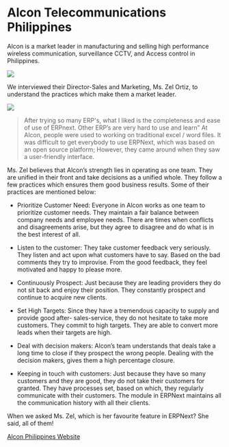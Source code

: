 # Alcon Telecommunications Philippines

Alcon is a market leader in manufacturing and selling high performance
wireless communication, surveillance CCTV, and Access control in Philippines.

![](assets/frappe_io/images/stories/alcon-logo.png)

We interviewed their Director-Sales and Marketing, Ms. Zel Ortiz, to
understand the practices which make them a market leader.

![](assets/frappe_io/images/stories/zel-ortiz.png)

> After trying so many ERP's, what I liked is the completeness and ease of use of ERPnext. Other ERP’s are very hard to use and learn” At Alcon, people were used to working on traditional excel / word files. It was difficult to get everybody to use ERPNext, which was based on an open source platform; However, they came around when they saw a user-friendly interface.

Ms. Zel believes that Alcon’s strength lies in operating as one team. They are
unified in their front and take decisions as a unified whole. They follow a
few practices which ensures them good business results. Some of their
practices are mentioned below:

  * Prioritize Customer Need: Everyone in Alcon works as one team to prioritize customer needs. They maintain a fair balance between company needs and employee needs. There are times when conflicts and disagreements arise, but they agree to disagree and do what is in the best interest of all.

  * Listen to the customer: They take customer feedback very seriously. They listen and act upon what customers have to say. Based on the bad comments they try to improvise. From the good feedback, they feel motivated and happy to please more.

  * Continuously Prospect: Just because they are leading providers they do not sit back and enjoy their position. They constantly prospect and continue to acquire new clients.

  * Set High Targets: Since they have a tremendous capacity to supply and provide good after- sales-service, they do not hesitate to take more customers. They commit to high targets. They are able to convert more leads when their targets are high.

  * Deal with decision makers: Alcon’s team understands that deals take a long time to close if they prospect the wrong people. Dealing with the decision makers, gives them a high percentage closure.

  * Keeping in touch with customers: Just because they have so many customers and they are good, they do not take their customers for granted. They have processes set, based on which, they regularly communicate with their customers. The module in ERPNext maintains all the communication history with all their clients.

When we asked Ms. Zel, which is her favourite feature in ERPNext? She said,
all of them!

[Alcon Philippines Website](http://www.alconphils.com/)

